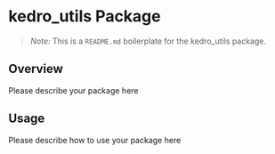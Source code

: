 # kedro_utils Package

> *Note:* This is a `README.md` boilerplate for the kedro_utils package.

## Overview

Please describe your package here

## Usage

Please describe how to use your package here
